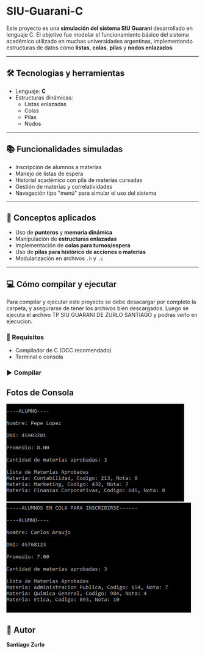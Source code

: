 # SIU-Guarani-C

Este proyecto es una **simulación del sistema SIU Guaraní** desarrollado en lenguaje C. El objetivo fue modelar el funcionamiento básico del sistema académico utilizado en muchas universidades argentinas, implementando estructuras de datos como **listas**, **colas**, **pilas** y **nodos enlazados**.

---

## 🛠️ Tecnologías y herramientas

- Lenguaje: **C**
- Estructuras dinámicas:
  - Listas enlazadas
  - Colas
  - Pilas
  - Nodos

---

## 📚 Funcionalidades simuladas

- Inscripción de alumnos a materias
- Manejo de listas de espera
- Historial académico con pila de materias cursadas
- Gestión de materias y correlatividades
- Navegación tipo "menú" para simular el uso del sistema

---

## 🧠 Conceptos aplicados

- Uso de **punteros** y **memoria dinámica**
- Manipulación de **estructuras enlazadas**
- Implementación de **colas para turnos/espera**
- Uso de **pilas para histórico de acciones o materias**
- Modularización en archivos `.h` y `.c`

---

## 💻 Cómo compilar y ejecutar
 Para compilar y ejecutar este proyecto se debe desacargar por completo la carpeta, y asegurarse de tener los archivos bien descargados. Luego se ejecuta el archivo TP SIU GUARANI DE ZURLO SANTIAGO y podras verlo en ejecucion.

### 🔧 Requisitos
- Compilador de C (GCC recomendado)
- Terminal o consola
### ▶️ Compilar

## Fotos de Consola

![Muestra de alumno](assets/consola.png)
![Muestra de cola de espera](assets/consola2.png)

## 📑 Autor
**Santiago Zurlo**  

